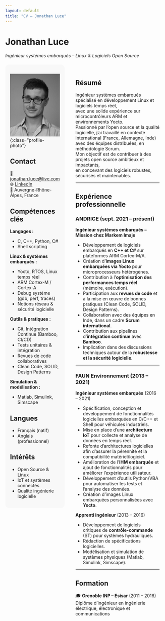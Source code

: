 ```yaml
---
layout: default
title: "CV – Jonathan Luce"
---
```


<style>
.cv-container {
  display: flex;
  gap: 20px;
  align-items: flex-start;
  margin-top: 20px;
}
.cv-left {
  flex: 1;
  padding: 15px;
  background-color: #f8f8f8;
  border-radius: 12px;
}
.cv-right {
  flex: 2;
  padding: 15px;
}
.profile-photo {
  border-radius: 50%;
  width: 120px;
  margin-bottom: 20px;
}
</style>

# Jonathan Luce
*Ingénieur systèmes embarqués – Linux & Logiciels Open Source*

<div class="cv-container">

<div class="cv-left">


![Photo](photo.jpg){:class="profile-photo"}

## Contact
📧 [jonathan.luce@live.com](mailto:jonathan.luce@live.com)  
🌐 [LinkedIn](https://www.linkedin.com/in/jonathan-luce-864202141/)  
📍 Auvergne-Rhône-Alpes, France  

## Compétences clés
**Langages :**  
- C, C++, Python, C#    
- Shell scripting  

**Linux & systèmes embarqués :**  
- Yocto, RTOS, Linux temps réel  
- ARM Cortex-M / Cortex-A  
- Debug système (gdb, perf, traces)  
- Notions réseau & sécurité logicielle  

**Outils & pratiques :**  
- Git, Intégration Continue (Bamboo, CI/CD)  
- Tests unitaires & intégration  
- Revues de code collaboratives  
- Clean Code, SOLID, Design Patterns  

**Simulation & modélisation :**  
- Matlab, Simulink, Simscape  

## Langues
- Français (natif)  
- Anglais (professionnel)  

## Intérêts
- Open Source & Linux  
- IoT et systèmes connectés  
- Qualité ingénierie logicielle  

</div>

<div class="cv-right">

## Résumé
Ingénieur systèmes embarqués spécialisé en développement Linux et logiciels temps réel,  
avec une solide expérience sur microcontrôleurs ARM et environnements Yocto.  
Passionné par l’open source et la qualité logicielle, j’ai travaillé en contexte international (France, Allemagne, Inde) avec des équipes distribuées, en méthodologie Scrum.  
Mon objectif est de contribuer à des projets open source ambitieux et impactants,  
en concevant des logiciels robustes, sécurisés et maintenables.  

---

## Expérience professionnelle

### ANDRICE (sept. 2021 – présent)  
**Ingénieur systèmes embarqués – Mission chez Markem Imaje**  

- Développement de logiciels embarqués en **C++ et C#** sur plateformes ARM Cortex-M/A.  
- Création d’**images Linux embarquées via Yocto** pour microprocesseurs hétérogènes.  
- Contribution à l’**optimisation des performances temps réel** (mémoire, exécution).  
- Participation aux **revues de code** et à la mise en œuvre de bonnes pratiques (Clean Code, SOLID, Design Patterns).  
- Collaboration avec des équipes en Inde, dans un cadre **Scrum international**.  
- Contribution aux pipelines d’**intégration continue** avec **Bamboo**.  
- Implication dans des discussions techniques autour de la **robustesse et la sécurité logicielle**.  

---

### FAUN Environnement (2013 – 2021)  

**Ingénieur systèmes embarqués** (2016 – 2021)  
- Spécification, conception et développement de fonctionnalités logicielles embarquées en C/C++ et Shell pour véhicules industriels.  
- Mise en place d’une **architecture IoT** pour collecte et analyse de données en temps réel.  
- Refonte d’architectures logicielles afin d’assurer la pérennité et la compatibilité matériel/logiciel.  
- Amélioration de l’**IHM embarquée** et ajout de fonctionnalités pour améliorer l’expérience utilisateur.  
- Développement d’outils Python/VBA pour automatiser les tests et l’analyse des données.  
- Création d’images Linux embarquées personnalisées avec **Yocto**.  

**Apprenti ingénieur** (2013 – 2016)  
- Développement de logiciels critiques de **contrôle-commande** (ST) pour systèmes hydrauliques.  
- Rédaction de spécifications logicielles.  
- Modélisation et simulation de systèmes physiques (Matlab, Simulink, Simscape).  

---

## Formation
🎓 **Grenoble INP – Esisar** (2011 – 2016)  
Diplôme d’ingénieur en ingénierie électrique, électronique et communications  

</div>
</div>
